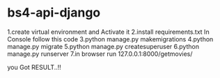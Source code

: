 # bs4-api-django

1.create virtual environment and Activate it
2.install requirements.txt 
In Console follow this code
3.python manage.py makemigrations
4.python manage.py migrate
5.python manage.py createsuperuser
6.python manage.py runserver
7.in browser run 127.0.0.1:8000/getmovies/


you Got RESULT..!!
